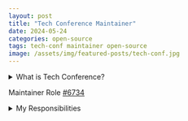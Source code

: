 ```yaml
---
layout: post
title: "Tech Conference Maintainer"
date: 2024-05-24
categories: open-source
tags: tech-conf maintainer open-source
image: /assets/img/featured-posts/tech-conf.jpg
---
```


<details>
<summary>What is Tech Conference?</summary>

List of all tech conferences in 2024 and 2025Find your next tech conference
Open-source and crowd-sourced list of conferences around software development

</details>

Maintainer Role [#6734](https://github.com/tech-conferences/conference-data/issues/6734)

<details>
<summary>My Responsibilities</summary>

Ok. I've added you to the repo. You should now be able to merge pull requests.

Here are some guidelines I follow:

<ul>
  <li>Add only developer related conferences</li>
  <li>No webinars</li>
  <li>No marketing events</li>
  <li>No hackathons</li>
  <li>Check whether the topic really fits to the conference</li>
  <li>No medicine related conferences - we get a lot of PRs for surgery conferences</li>
  <li>No Semiconductors, Optoelectronics and Nanostructures conferences</li>
  <li>A conference must include talks - events like roadshows or conventions without talks are no conferences</li>
  <li>A conference is an event which has at least 3-4 people from different companies. Events where only people from one company present are not really conferences for me</li>
  <li>Shorten the URL as much as possible</li>
  <li>Shorten the conference name as much as possible</li>
  <li>Check for duplicates before merging</li>
  <li>The conference name should not contain the year or location - not always possible</li>
  <li>Check whether the website is reachable</li>
  <li>Check whether the CFP page is reachable</li>
  <li>Check whether the twitter URL is correct</li>
  <li>Check the dates, especially the month and year - sometimes people mix up numbers</li>
  <li>Check whether the website contains information about the conference and is not a list of multiple conferences or a blog post - I usually just merge PRs where there is a dedicated webpage available</li>
  <li>Remove tracker parameters from URLs - make the URL as clean as possible. This helps with duplicate detection.</li>
  <li>Check whether the URL is the original URL - we sometimes get PRs where there is a website which adds an advertisement frame around a real conference</li>
  <li>Reorder the conferences using `npm run reorder-confs` from time to time - this prevents ugly merge conflicts</li>
  <li>Be careful with merge conflicts - if you're not careful you can delete valid conferences or add removed conferences</li>
  <li>If you add a new location - I usually try to use the US English name of the location</li>
  <li>Locations in the US must have the state like `San Francisco, CA`</li>
  <li>If you want to add a location which is close to a larger location, I often choose the larger location instead. For example if a conference is close to Detroit, I would rather change the conference location to Detroit than adding a small suburb of Detroit. It's not always simple - in case of doubt you can also ask me</li>
  <li>If you have a conference for multiple topics and you want to change details, you need to adapt the details for all topics</li>
  <li>The topic general should be used alone - I would not mix JAVA and General. It's either or.</li>
  <li>Don't add topics too easy - people sometimes ask to add frameworks or libraries. You need to adapt at least 3-4 places in different projects to add a new topic. It's not that simple.</li>
  <li>Don't merge a PR if the checks fail</li>
  <li>Run `npm run test` before pushing</li>
  <li>Try to keep the test script as fast as possible. Currently the runtime is about 100-200ms</li>
  <li>If you commit/push directly instead of using the new conference form run `npm run reorder-confs` before pushing to avoid merge conflicts.</li>
</ul>

</details>
